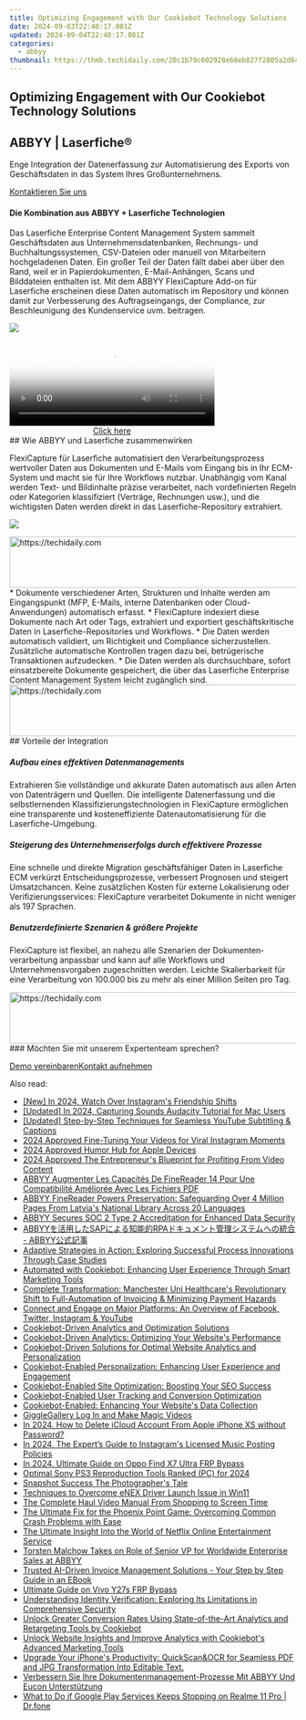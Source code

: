 ```yaml
---
title: Optimizing Engagement with Our Cookiebot Technology Solutions
date: 2024-09-03T22:40:17.081Z
updated: 2024-09-04T22:40:17.081Z
categories:
  - abbyy
thumbnail: https://thmb.techidaily.com/20c1b79c602928e68eb827f2805a2d6c02102230fc6f02657f8a03a2a51b45e9.jpg
---
```


## Optimizing Engagement with Our Cookiebot Technology Solutions

## 

## ABBYY | Laserfiche® 

Enge Integration der Datenerfassung zur Automatisierung des Exports von Geschäftsdaten in das System Ihres Großunternehmens.

[Kontaktieren Sie uns](https://tools.techidaily.com/abbyy/products/)

#### Die Kombination aus ABBYY + Laserfiche Technologien

Das Laserfiche Enterprise Content Management System sammelt Geschäftsdaten aus Unternehmensdatenbanken, Rechnungs- und Buchhaltungssystemen, CSV-Dateien oder manuell von Mitarbeitern hochgeladenen Daten. Ein großer Teil der Daten fällt dabei aber über den Rand, weil er in Papierdokumenten, E-Mail-Anhängen, Scans und Bilddateien enthalten ist. Mit dem ABBYY FlexiCapture Add-on für Laserfiche erscheinen diese Daten automatisch im Repository und können damit zur Verbesserung des Auftragseingangs, der Compliance, zur Beschleunigung des Kundenservice uvm. beitragen.

![](https://content.abbyy.com/-/media/project/abbyy/abbyy/solutions/digital-onboarding/overview-image.jpg?h=716&iar=0&w=1272)

<!-- affiliate ads begin -->
<span id="1982457">
					<video width="360" height="150" style="cursor:pointer"
           poster="//a.impactradius-go.com/display-clicktoplayimage/1982457.png"
           onclick="if(!this.playClicked){this.play();this.setAttribute('controls',true);this.playClicked=true;}">
	   <source src="//a.impactradius-go.com/display-ad/22993-1982457">
	   <img src="//a.impactradius-go.com/display-clicktoplayimage/1982457.png" style="border: none; height: 100%; width: 100%; object-fit: contain">
	</video>
	<div style="width:360px;text-align:center"><a href="javascript:window.open(decodeURIComponent('https%3A%2F%2Fhomestyler.sjv.io%2Fc%2F5597632%2F1982457%2F22993'), '_blank');void(0);">Click here</a></div>
</span>
<img height="0" width="0" src="https://imp.pxf.io/i/5597632/1982457/22993" style="position:absolute;visibility:hidden;" border="0" />
<!-- affiliate ads end -->
## Wie ABBYY und Laserfiche zusammenwirken 

FlexiCapture für Laserfiche automatisiert den Verarbeitungsprozess wertvoller Daten aus Dokumenten und E-Mails vom Eingang bis in Ihr ECM-System und macht sie für Ihre Workflows nutzbar. Unabhängig vom Kanal werden Text- und Bildinhalte präzise verarbeitet, nach vordefinierten Regeln oder Kategorien klassifiziert (Verträge, Rechnungen usw.), und die wichtigsten Daten werden direkt in das Laserfiche-Repository extrahiert.

![](https://content.abbyy.com/-/media/project/abbyy/abbyy/products/timeline/timeline_overview_2.jpg?h=716&iar=0&w=1272)

<!-- affiliate ads begin -->
<a href="https://aligracehair.sjv.io/c/5597632/1868499/19272" target="_top" id="1868499">
  <img src="//a.impactradius-go.com/display-ad/19272-1868499" border="0" alt="https://techidaily.com" width="728" height="90"/>
</a>
<img height="0" width="0" src="https://aligracehair.sjv.io/i/5597632/1868499/19272" style="position:absolute;visibility:hidden;" border="0" />
<!-- affiliate ads end -->
* Dokumente verschiedener Arten, Strukturen und Inhalte werden am Eingangspunkt (MFP, E-Mails, interne Datenbanken oder Cloud-Anwendungen) automatisch erfasst.
* FlexiCapture indexiert diese Dokumente nach Art oder Tags, extrahiert und exportiert geschäftskritische Daten in Laserfiche-Repositories und Workflows.
* Die Daten werden automatisch validiert, um Richtigkeit und Compliance sicherzustellen. Zusätzliche automatische Kontrollen tragen dazu bei, betrügerische Transaktionen aufzudecken.
* Die Daten werden als durchsuchbare, sofort einsatzbereite Dokumente gespeichert, die über das Laserfiche Enterprise Content Management System leicht zugänglich sind.

<!-- affiliate ads begin -->
<a href="https://aligracehair.sjv.io/c/5597632/1997695/19272" target="_top" id="1997695">
  <img src="//a.impactradius-go.com/display-ad/19272-1997695" border="0" alt="https://techidaily.com" width="728" height="90"/>
</a>
<img height="0" width="0" src="https://aligracehair.sjv.io/i/5597632/1997695/19272" style="position:absolute;visibility:hidden;" border="0" />
<!-- affiliate ads end -->
## Vorteile der Integration

##### Aufbau eines effektiven Daten­managements 

Extrahieren Sie vollständige und akkurate Daten automatisch aus allen Arten von Datenträgern und Quellen. Die intelligente Datenerfassung und die selbstlernenden Klassifizierungs­technologien in FlexiCapture ermöglichen eine transparente und kosteneffiziente Datenautomatisierung für die Laserfiche-Umgebung.

##### Steigerung des Unternehmens­erfolgs durch effektivere Prozesse 

Eine schnelle und direkte Migration geschäftsfähiger Daten in Laserfiche ECM verkürzt Entscheidungsprozesse, verbessert Prognosen und steigert Umsatzchancen. Keine zusätzlichen Kosten für externe Lokalisierung oder Verifizierungsservices: FlexiCapture verarbeitet Dokumente in nicht weniger als 197 Sprachen.

##### Benutzerdefinierte Szenarien & größere Projekte 

FlexiCapture ist flexibel, an nahezu alle Szenarien der Dokumenten­verarbeitung anpassbar und kann auf alle Workflows und Unternehmensvorgaben zugeschnitten werden. Leichte Skalierbarkeit für eine Verarbeitung von 100.000 bis zu mehr als einer Million Seiten pro Tag. 

<!-- affiliate ads begin -->
<a href="https://appsumo.8odi.net/c/5597632/2105870/7443" target="_top" id="2105870">
  <img src="//a.impactradius-go.com/display-ad/7443-2105870" border="0" alt="https://techidaily.com" width="728" height="90"/>
</a>
<img height="0" width="0" src="https://appsumo.8odi.net/i/5597632/2105870/7443" style="position:absolute;visibility:hidden;" border="0" />
<!-- affiliate ads end -->
### Möchten Sie mit unserem Expertenteam sprechen?

[Demo vereinbaren](https://tools.techidaily.com/abbyy/products/)[Kontakt aufnehmen](https://tools.techidaily.com/abbyy/products/)

<ins class="adsbygoogle"
     style="display:block"
     data-ad-format="autorelaxed"
     data-ad-client="ca-pub-7571918770474297"
     data-ad-slot="1223367746"></ins>



<ins class="adsbygoogle"
     style="display:block"
     data-ad-client="ca-pub-7571918770474297"
     data-ad-slot="8358498916"
     data-ad-format="auto"
     data-full-width-responsive="true"></ins>

<span class="atpl-alsoreadstyle">Also read:</span>
<div><ul>
<li><a href="https://instagram-video-recordings.techidaily.com/new-in-2024-watch-over-instagrams-friendship-shifts/"><u>[New] In 2024, Watch Over Instagram's Friendship Shifts</u></a></li>
<li><a href="https://screen-video-capture.techidaily.com/updated-in-2024-capturing-sounds-audacity-tutorial-for-mac-users/"><u>[Updated] In 2024, Capturing Sounds  Audacity Tutorial for Mac Users</u></a></li>
<li><a href="https://facebook-video-share.techidaily.com/updated-step-by-step-techniques-for-seamless-youtube-subtitling-and-captions/"><u>[Updated] Step-by-Step Techniques for Seamless YouTube Subtitling & Captions</u></a></li>
<li><a href="https://instagram-videos.techidaily.com/2024-approved-fine-tuning-your-videos-for-viral-instagram-moments/"><u>2024 Approved  Fine-Tuning Your Videos for Viral Instagram Moments</u></a></li>
<li><a href="https://some-techniques.techidaily.com/2024-approved-humor-hub-for-apple-devices/"><u>2024 Approved  Humor Hub for Apple Devices</u></a></li>
<li><a href="https://youtube-zero.techidaily.com/approved-the-entrepreneurs-blueprint-for-profiting-from-video-content/"><u>2024 Approved  The Entrepreneur's Blueprint for Profiting From Video Content</u></a></li>
<li><a href="https://solve-manuals.techidaily.com/abbyy-augmenter-les-capacites-de-finereader-14-pour-une-compatibilite-amelioree-avec-les-fichiers-pdf/"><u>ABBYY Augmenter Les Capacités De FineReader 14 Pour Une Compatibilité Améliorée Avec Les Fichiers PDF</u></a></li>
<li><a href="https://solve-manuals.techidaily.com/abbyy-finereader-powers-preservation-safeguarding-over-4-million-pages-from-latvias-national-library-across-20-languages/"><u>ABBYY FineReader Powers Preservation: Safeguarding Over 4 Million Pages From Latvia's National Library Across 20 Languages</u></a></li>
<li><a href="https://solve-manuals.techidaily.com/abbyy-secures-soc-2-type-2-accreditation-for-enhanced-data-security/"><u>ABBYY Secures SOC 2 Type 2 Accreditation for Enhanced Data Security</u></a></li>
<li><a href="https://solve-manuals.techidaily.com/abbyysaprpa-abbyy/"><u>ABBYYを活用したSAPによる知能的RPAドキュメント管理システムへの統合 - ABBYY公式記事</u></a></li>
<li><a href="https://solve-manuals.techidaily.com/adaptive-strategies-in-action-exploring-successful-process-innovations-through-case-studies/"><u>Adaptive Strategies in Action: Exploring Successful Process Innovations Through Case Studies</u></a></li>
<li><a href="https://solve-manuals.techidaily.com/automated-with-cookiebot-enhancing-user-experience-through-smart-marketing-tools/"><u>Automated with Cookiebot: Enhancing User Experience Through Smart Marketing Tools</u></a></li>
<li><a href="https://solve-manuals.techidaily.com/complete-transformation-manchester-uni-healthcares-revolutionary-shift-to-full-automation-of-invoicing-and-minimizing-payment-hazards/"><u>Complete Transformation: Manchester Uni Healthcare's Revolutionary Shift to Full-Automation of Invoicing & Minimizing Payment Hazards</u></a></li>
<li><a href="https://win-forum.techidaily.com/connect-and-engage-on-major-platforms-an-overview-of-facebook-twitter-instagram-and-youtube/"><u>Connect and Engage on Major Platforms: An Overview of Facebook, Twitter, Instagram & YouTube</u></a></li>
<li><a href="https://solve-manuals.techidaily.com/cookiebot-driven-analytics-and-optimization-solutions/"><u>Cookiebot-Driven Analytics and Optimization Solutions</u></a></li>
<li><a href="https://solve-manuals.techidaily.com/cookiebot-driven-analytics-optimizing-your-websites-performance/"><u>Cookiebot-Driven Analytics: Optimizing Your Website's Performance</u></a></li>
<li><a href="https://solve-manuals.techidaily.com/cookiebot-driven-solutions-for-optimal-website-analytics-and-personalization/"><u>Cookiebot-Driven Solutions for Optimal Website Analytics and Personalization</u></a></li>
<li><a href="https://solve-manuals.techidaily.com/cookiebot-enabled-personalization-enhancing-user-experience-and-engagement/"><u>Cookiebot-Enabled Personalization: Enhancing User Experience and Engagement</u></a></li>
<li><a href="https://solve-manuals.techidaily.com/cookiebot-enabled-site-optimization-boosting-your-seo-success/"><u>Cookiebot-Enabled Site Optimization: Boosting Your SEO Success</u></a></li>
<li><a href="https://solve-manuals.techidaily.com/cookiebot-enabled-user-tracking-and-conversion-optimization/"><u>Cookiebot-Enabled User Tracking and Conversion Optimization</u></a></li>
<li><a href="https://solve-manuals.techidaily.com/cookiebot-enabled-enhancing-your-websites-data-collection/"><u>Cookiebot-Enabled: Enhancing Your Website's Data Collection</u></a></li>
<li><a href="https://vp-tips.techidaily.com/gigglegallery-log-in-and-make-magic-videos/"><u>GiggleGallery  Log In and Make Magic Videos</u></a></li>
<li><a href="https://apple-account.techidaily.com/in-2024-how-to-delete-icloud-account-from-apple-iphone-xs-without-password-by-drfone-ios/"><u>In 2024, How to Delete iCloud Account From Apple iPhone XS without Password?</u></a></li>
<li><a href="https://some-approaches.techidaily.com/in-2024-the-experts-guide-to-instagrams-licensed-music-posting-policies/"><u>In 2024, The Expert’s Guide to Instagram's Licensed Music Posting Policies</u></a></li>
<li><a href="https://android-frp.techidaily.com/in-2024-ultimate-guide-on-oppo-find-x7-ultra-frp-bypass-by-drfone-android/"><u>In 2024, Ultimate Guide on Oppo Find X7 Ultra FRP Bypass</u></a></li>
<li><a href="https://video-screen-grab.techidaily.com/optimal-sony-ps3-reproduction-tools-ranked-pc-for-2024/"><u>Optimal Sony PS3 Reproduction Tools Ranked (PC) for 2024</u></a></li>
<li><a href="https://extra-tips.techidaily.com/snapshot-success-the-photographers-tale/"><u>Snapshot Success  The Photographer's Tale</u></a></li>
<li><a href="https://driver-error.techidaily.com/techniques-to-overcome-enex-driver-launch-issue-in-win11/"><u>Techniques to Overcome eNEX Driver Launch Issue in Win11</u></a></li>
<li><a href="https://fox-access.techidaily.com/the-complete-haul-video-manual-from-shopping-to-screen-time/"><u>The Complete Haul Video Manual  From Shopping to Screen Time</u></a></li>
<li><a href="https://program-issues.techidaily.com/the-ultimate-fix-for-the-phoenix-point-game-overcoming-common-crash-problems-with-ease/"><u>The Ultimate Fix for the Phoenix Point Game: Overcoming Common Crash Problems with Ease</u></a></li>
<li><a href="https://techtrends.techidaily.com/the-ultimate-insight-into-the-world-of-netflix-online-entertainment-service/"><u>The Ultimate Insight Into the World of Netflix Online Entertainment Service</u></a></li>
<li><a href="https://solve-manuals.techidaily.com/torsten-malchow-takes-on-role-of-senior-vp-for-worldwide-enterprise-sales-at-abbyy/"><u>Torsten Malchow Takes on Role of Senior VP for Worldwide Enterprise Sales at ABBYY</u></a></li>
<li><a href="https://solve-manuals.techidaily.com/trusted-ai-driven-invoice-management-solutions-your-step-by-step-guide-in-an-ebook/"><u>Trusted AI-Driven Invoice Management Solutions - Your Step by Step Guide in an EBook</u></a></li>
<li><a href="https://bypass-frp.techidaily.com/ultimate-guide-on-vivo-y27s-frp-bypass-by-drfone-android/"><u>Ultimate Guide on Vivo Y27s FRP Bypass</u></a></li>
<li><a href="https://solve-manuals.techidaily.com/understanding-identity-verification-exploring-its-limitations-in-comprehensive-security/"><u>Understanding Identity Verification: Exploring Its Limitations in Comprehensive Security</u></a></li>
<li><a href="https://solve-manuals.techidaily.com/unlock-greater-conversion-rates-using-state-of-the-art-analytics-and-retargeting-tools-by-cookiebot/"><u>Unlock Greater Conversion Rates Using State-of-the-Art Analytics and Retargeting Tools by Cookiebot</u></a></li>
<li><a href="https://solve-manuals.techidaily.com/unlock-website-insights-and-improve-analytics-with-cookiebots-advanced-marketing-tools/"><u>Unlock Website Insights and Improve Analytics with Cookiebot's Advanced Marketing Tools</u></a></li>
<li><a href="https://solve-manuals.techidaily.com/upgrade-your-iphones-productivity-quickscanandocr-for-seamless-pdf-and-jpg-transformation-into-editable-text/"><u>Upgrade Your iPhone's Productivity: QuickScan&OCR for Seamless PDF and JPG Transformation Into Editable Text.</u></a></li>
<li><a href="https://solve-manuals.techidaily.com/verbessern-sie-ihre-dokumentenmanagement-prozesse-mit-abbyy-und-eucon-unterstutzung/"><u>Verbessern Sie Ihre Dokumentenmanagement-Prozesse Mit ABBYY Und Eucon Unterstützung</u></a></li>
<li><a href="https://howto.techidaily.com/what-to-do-if-google-play-services-keeps-stopping-on-realme-11-pro-drfone-by-drfone-fix-android-problems-fix-android-problems/"><u>What to Do if Google Play Services Keeps Stopping on Realme 11 Pro | Dr.fone</u></a></li>
</ul></div>
